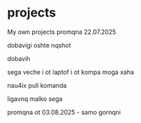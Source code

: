# projects

My own projects
promqna 22.07.2025

dobavigi oshte nqshot

dobavih

sega veche i ot laptof i ot kompa moga xaha

nau4ix pull komanda

ligavnq malko sega

promqna ot 03.08.2025 - samo gornqni


